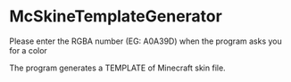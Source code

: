 # McSkineTemplateGenerator

Please enter the RGBA number (EG: A0A39D) when the program asks you for a color

The program generates a TEMPLATE of Minecraft skin file. 
